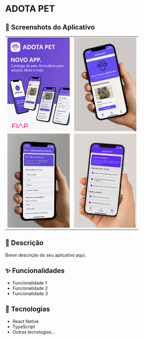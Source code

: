 # ADOTA PET

## 📱 Screenshots do Aplicativo

<div align="center">
  <table>
    <tr>
      <td align="center">
        <img src="assets/BannerAPP.png" width="200px" alt="Tela 1"/>
      </td>
      <td align="center">
        <img src="assets/InicioAPP.png" width="200px" alt="Tela 2"/>
      </td>
    </tr>
    <tr>
      <td align="center">
        <img src="assets/FormAPP.png" width="200px" alt="Tela 3"/>
      </td>
      <td align="center">
        <img src="assets/DicasAPP.png" width="200px" alt="Tela 4"/>
      </td>
    </tr>
  </table>
</div>

## 📝 Descrição

Breve descrição do seu aplicativo aqui.

## ✨ Funcionalidades

- Funcionalidade 1
- Funcionalidade 2
- Funcionalidade 3

## 🚀 Tecnologias

- React Native
- TypeScript
- Outras tecnologias...
